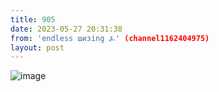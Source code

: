 ```yaml
---
title: 905
date: 2023-05-27 20:31:38
from: 'endless шизing ⍼' (channel1162404975)
layout: post
---
```


![image](photos/photo_60@27-05-2023_20-31-38.jpg)


